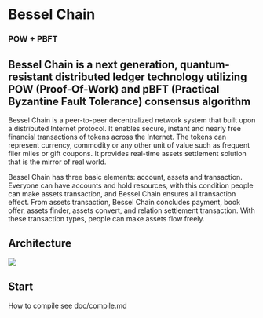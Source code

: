 # Bessel Chain
### POW + PBFT

## Bessel Chain is a next generation, quantum-resistant distributed ledger technology utilizing POW (Proof-Of-Work) and pBFT (Practical Byzantine Fault Tolerance) consensus algorithm

Bessel Chain is a peer-to-peer decentralized network system that built upon a distributed Internet protocol. It enables secure, instant and nearly free financial transactions of tokens across the Internet. The tokens can represent currency, commodity or any other unit of value such as frequent flier miles or gift coupons. It provides real-time assets settlement solution that is the mirror of real world.


Bessel Chain has three basic elements: account, assets and transaction. Everyone can have accounts and hold resources, with this condition people can make assets transaction, and Bessel Chain ensures all transaction effect. From assets transaction, Bessel Chain concludes payment, book offer, assets finder, assets convert, and relation settlement transaction. With these transaction types, people can make assets flow freely.

## Architecture ##

![](images/architecture.png)


## Start ##

How to compile see doc/compile.md

